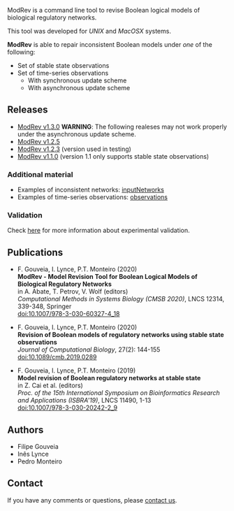 ModRev is a command line tool to revise Boolean logical models of biological regulatory networks.

This tool was developed for *UNIX* and *MacOSX* systems.

**ModRev** is able to repair inconsistent Boolean models under *one* of the following:
- Set of stable state observations 
- Set of time-series observations
  - With synchronous update scheme
  - With asynchronous update scheme

## Releases

- [ModRev v1.3.0](https://filipegouveia.github.io/ModelRevisionASP/ModRev-1.3.0.zip)
**WARNING**: The following realeses may not work properly under the asynchronous update scheme.
- [ModRev v1.2.5](https://filipegouveia.github.io/ModelRevisionASP/ModRev-1.2.5.zip)
- [ModRev v1.2.3](https://filipegouveia.github.io/ModelRevisionASP/ModRev-1.2.3.zip) (version used in testing)
- [ModRev v1.1.0](https://filipegouveia.github.io/ModelRevisionASP/modrev-1.1.zip) (version 1.1 only supports stable state observations)


### Additional material

- Examples of inconsistent networks: [inputNetworks](https://filipegouveia.github.io/ModelRevisionASP/inputNetworks.zip)
- Examples of time-series observations: [observations](https://filipegouveia.github.io/ModelRevisionASP/observations.zip)

### Validation

Check [here](validation) for more information about experimental validation.

## Publications

- F. Gouveia, I. Lynce, P.T. Monteiro (2020)  
  **ModRev - Model Revision Tool for Boolean Logical Models of Biological Regulatory Networks**  
  in A. Abate, T. Petrov, V. Wolf (editors)  
  *Computational Methods in Systems Biology (CMSB 2020)*, LNCS 12314, 339-348, Springer  
  [doi:10.1007/978-3-030-60327-4_18](https://doi.org/10.1007/978-3-030-60327-4_18)

- F. Gouveia, I. Lynce, P.T. Monteiro (2020)  
  **Revision of Boolean models of regulatory networks using stable state observations**  
  *Journal of Computational Biology*, 27(2): 144-155  
  [doi:10.1089/cmb.2019.0289](https://doi.org/10.1089/cmb.2019.0289)

- F. Gouveia, I. Lynce, P.T. Monteiro (2019)  
  **Model revision of Boolean regulatory networks at stable state**  
  in Z. Cai et al. (editors)  
  *Proc. of the 15th International Symposium on Bioinformatics Research and Applications (ISBRA'19)*, LNCS 11490, 1-13  
  [doi:10.1007/978-3-030-20242-2_9](https://doi.org/10.1007/978-3-030-20242-2_9)


## Authors
* Filipe Gouveia
* Inês Lynce
* Pedro Monteiro

## Contact

If you have any comments or questions, please [contact us](mailto:filipe.gouveia@tecnico.ulisboa.pt;?subject=[ModRev]).
